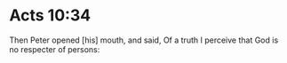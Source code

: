 # Acts 10:34

Then Peter opened [his] mouth, and said, Of a truth I perceive that God is no respecter of persons:
